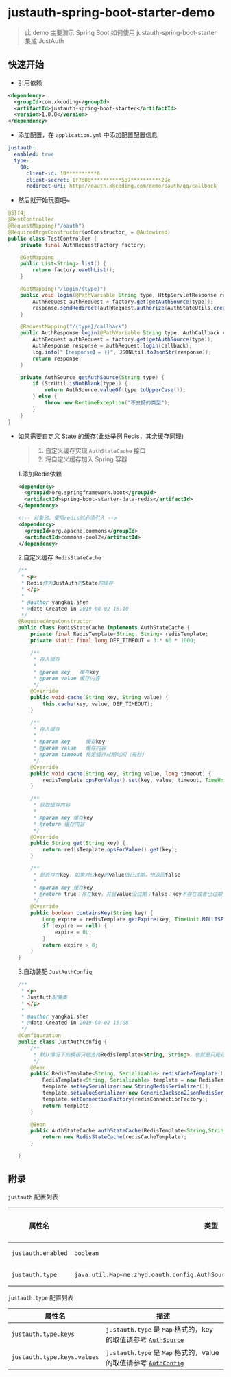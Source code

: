 # justauth-spring-boot-starter-demo

> 此 demo 主要演示 Spring Boot 如何使用 justauth-spring-boot-starter 集成 JustAuth

## 快速开始

- 引用依赖

```xml
<dependency>
  <groupId>com.xkcoding</groupId>
  <artifactId>justauth-spring-boot-starter</artifactId>
  <version>1.0.0</version>
</dependency>
```

- 添加配置，在 `application.yml` 中添加配置配置信息

```yaml
justauth:
  enabled: true
  type:
    QQ:
      client-id: 10**********6
      client-secret: 1f7d08**********5b7**********29e
      redirect-uri: http://oauth.xkcoding.com/demo/oauth/qq/callback
```

- 然后就开始玩耍吧~

```java
@Slf4j
@RestController
@RequestMapping("/oauth")
@RequiredArgsConstructor(onConstructor_ = @Autowired)
public class TestController {
    private final AuthRequestFactory factory;

    @GetMapping
    public List<String> list() {
        return factory.oauthList();
    }

    @GetMapping("/login/{type}")
    public void login(@PathVariable String type, HttpServletResponse response) throws IOException {
        AuthRequest authRequest = factory.get(getAuthSource(type));
        response.sendRedirect(authRequest.authorize(AuthStateUtils.createState()));
    }

    @RequestMapping("/{type}/callback")
    public AuthResponse login(@PathVariable String type, AuthCallback callback) {
        AuthRequest authRequest = factory.get(getAuthSource(type));
        AuthResponse response = authRequest.login(callback);
        log.info("【response】= {}", JSONUtil.toJsonStr(response));
        return response;
    }

    private AuthSource getAuthSource(String type) {
        if (StrUtil.isNotBlank(type)) {
            return AuthSource.valueOf(type.toUpperCase());
        } else {
            throw new RuntimeException("不支持的类型");
        }
    }
}
```

- 如果需要自定义 State 的缓存(此处举例 Redis，其余缓存同理)

  > 1. 自定义缓存实现 `AuthStateCache` 接口
  > 2. 将自定义缓存加入 Spring 容器

  1.添加Redis依赖

  ```xml
  <dependency>
    <groupId>org.springframework.boot</groupId>
    <artifactId>spring-boot-starter-data-redis</artifactId>
  </dependency>
  
  <!-- 对象池，使用redis时必须引入 -->
  <dependency>
    <groupId>org.apache.commons</groupId>
    <artifactId>commons-pool2</artifactId>
  </dependency>
  ```

  2.自定义缓存 `RedisStateCache`

  ```java
  /**
   * <p>
   * Redis作为JustAuth的State的缓存
   * </p>
   *
   * @author yangkai.shen
   * @date Created in 2019-08-02 15:10
   */
  @RequiredArgsConstructor
  public class RedisStateCache implements AuthStateCache {
      private final RedisTemplate<String, String> redisTemplate;
      private static final long DEF_TIMEOUT = 3 * 60 * 1000;
  
      /**
       * 存入缓存
       *
       * @param key   缓存key
       * @param value 缓存内容
       */
      @Override
      public void cache(String key, String value) {
          this.cache(key, value, DEF_TIMEOUT);
      }
  
      /**
       * 存入缓存
       *
       * @param key     缓存key
       * @param value   缓存内容
       * @param timeout 指定缓存过期时间（毫秒）
       */
      @Override
      public void cache(String key, String value, long timeout) {
          redisTemplate.opsForValue().set(key, value, timeout, TimeUnit.MILLISECONDS);
      }
  
      /**
       * 获取缓存内容
       *
       * @param key 缓存key
       * @return 缓存内容
       */
      @Override
      public String get(String key) {
          return redisTemplate.opsForValue().get(key);
      }
  
      /**
       * 是否存在key，如果对应key的value值已过期，也返回false
       *
       * @param key 缓存key
       * @return true：存在key，并且value没过期；false：key不存在或者已过期
       */
      @Override
      public boolean containsKey(String key) {
          Long expire = redisTemplate.getExpire(key, TimeUnit.MILLISECONDS);
          if (expire == null) {
              expire = 0L;
          }
          return expire > 0;
      }
  }
  ```

  3.自动装配 `JustAuthConfig`

  ```java
  /**
   * <p>
   * JustAuth配置类
   * </p>
   *
   * @author yangkai.shen
   * @date Created in 2019-08-02 15:08
   */
  @Configuration
  public class JustAuthConfig {
      /**
       * 默认情况下的模板只能支持RedisTemplate<String, String>，也就是只能存入字符串，因此支持序列化
       */
      @Bean
      public RedisTemplate<String, Serializable> redisCacheTemplate(LettuceConnectionFactory redisConnectionFactory) {
          RedisTemplate<String, Serializable> template = new RedisTemplate<>();
          template.setKeySerializer(new StringRedisSerializer());
          template.setValueSerializer(new GenericJackson2JsonRedisSerializer());
          template.setConnectionFactory(redisConnectionFactory);
          return template;
      }
  
      @Bean
      public AuthStateCache authStateCache(RedisTemplate<String,String> redisCacheTemplate) {
          return new RedisStateCache(redisCacheTemplate);
      }
  
  }
  ```

## 附录

`justauth` 配置列表

| 属性名             | 类型                                                         | 默认值 | 可选项     | 描述              |
| ------------------ | ------------------------------------------------------------ | ------ | ---------- | ----------------- |
| `justauth.enabled` | `boolean`                                                    | true   | true/false | 是否启用 JustAuth |
| `justauth.type`    | `java.util.Map<me.zhyd.oauth.config.AuthSource,me.zhyd.oauth.config.AuthConfig>` | 无     |            | JustAuth 配置     |

`justauth.type` 配置列表

| 属性名                      | 描述                                                         |
| --------------------------- | ------------------------------------------------------------ |
| `justauth.type.keys`        | `justauth.type` 是 `Map` 格式的，key 的取值请参考 [`AuthSource`](https://github.com/zhangyd-c/JustAuth/blob/master/src/main/java/me/zhyd/oauth/config/AuthSource.java) |
| `justauth.type.keys.values` | `justauth.type` 是 `Map` 格式的，value 的取值请参考 [`AuthConfig`](https://github.com/zhangyd-c/JustAuth/blob/master/src/main/java/me/zhyd/oauth/config/AuthConfig.java) |

